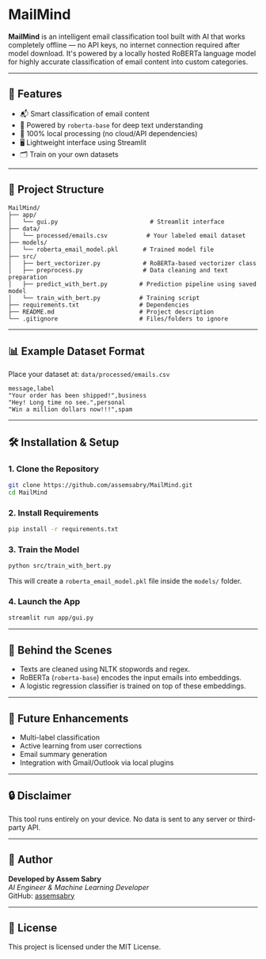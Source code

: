 # MailMind

**MailMind** is an intelligent email classification tool built with AI that works completely offline — no API keys, no internet connection required after model download. It's powered by a locally hosted RoBERTa language model for highly accurate classification of email content into custom categories.

---

## 🚀 Features

- 📬 Smart classification of email content
- 🧠 Powered by `roberta-base` for deep text understanding
- 🔐 100% local processing (no cloud/API dependencies)
- 🖥️ Lightweight interface using Streamlit
- 🗂️ Train on your own datasets

---

## 📂 Project Structure
```
MailMind/
├── app/
│   └── gui.py                          # Streamlit interface
├── data/
│   └── processed/emails.csv           # Your labeled email dataset
├── models/
│   └── roberta_email_model.pkl       # Trained model file
├── src/
│   ├── bert_vectorizer.py            # RoBERTa-based vectorizer class
│   ├── preprocess.py                 # Data cleaning and text preparation
│   ├── predict_with_bert.py         # Prediction pipeline using saved model
│   └── train_with_bert.py           # Training script
├── requirements.txt                 # Dependencies
├── README.md                        # Project description
└── .gitignore                       # Files/folders to ignore
```

---

## 📊 Example Dataset Format
Place your dataset at: `data/processed/emails.csv`

```csv
message,label
"Your order has been shipped!",business
"Hey! Long time no see.",personal
"Win a million dollars now!!!",spam
```

---

## 🛠️ Installation & Setup

### 1. Clone the Repository
```bash
git clone https://github.com/assemsabry/MailMind.git
cd MailMind
```

### 2. Install Requirements
```bash
pip install -r requirements.txt
```

### 3. Train the Model
```bash
python src/train_with_bert.py
```
This will create a `roberta_email_model.pkl` file inside the `models/` folder.

### 4. Launch the App
```bash
streamlit run app/gui.py
```

---

## 🧠 Behind the Scenes
- Texts are cleaned using NLTK stopwords and regex.
- RoBERTa (`roberta-base`) encodes the input emails into embeddings.
- A logistic regression classifier is trained on top of these embeddings.

---

## 🧪 Future Enhancements
- Multi-label classification
- Active learning from user corrections
- Email summary generation
- Integration with Gmail/Outlook via local plugins

---

## 🔒 Disclaimer
This tool runs entirely on your device. No data is sent to any server or third-party API.

---

## 📌 Author
**Developed by Assem Sabry**  
_AI Engineer & Machine Learning Developer_  
GitHub: [assemsabry](https://github.com/assemsabry)

---

## 📄 License
This project is licensed under the MIT License.

